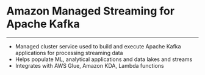 # Amazon Managed Streaming for Apache Kafka
---
- Managed cluster service used to build and execute Apache Kafka applications for processing streaming data
- Helps populate ML, analytical applications and data lakes and streams
- Integrates with AWS Glue, Amazon KDA, Lambda functions